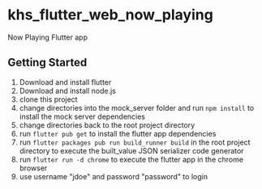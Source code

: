 # khs_flutter_web_now_playing

Now Playing Flutter app

## Getting Started

1. Download and install flutter
2. Download and install node.js
3. clone this project
4. change directories into the mock_server folder and run ``npm install`` to install the mock server dependencies
5. change directories back to the root project directory
6. run ``flutter pub get`` to install the flutter app dependencies
7. run ``flutter packages pub run build_runner build`` in the root project directory to execute the built_value JSON serializer code generator
8. run ``flutter run -d chrome`` to execute the flutter app in the chrome browser
9. use username "jdoe" and password "password" to login


